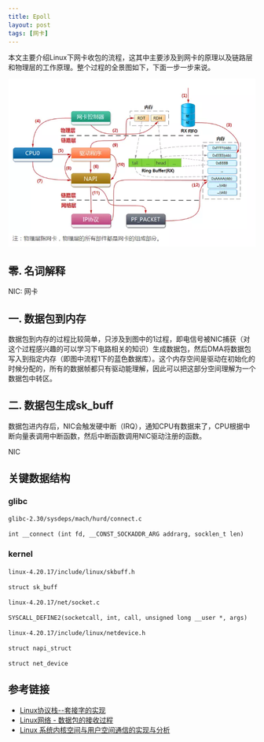 ```yaml
---
title: Epoll
layout: post
tags: [网卡]
---
```


本文主要介绍Linux下网卡收包的流程，这其中主要涉及到网卡的原理以及链路层和物理层的工作原理。整个过程的全景图如下，下面一步一步来说。

![网卡收包流程](/media/.img/NIC.png)

## 零. 名词解释

NIC: 网卡

## 一. 数据包到内存

数据包到内存的过程比较简单，只涉及到图中的1过程，即电信号被NIC捕获（对这个过程感兴趣的可以学习下电路相关的知识）生成数据包，然后DMA将数据包写入到指定内存（即图中流程1下的蓝色数据库）。这个内存空间是驱动在初始化的时候分配的，所有的数据帧都只有驱动能理解，因此可以把这部分空间理解为一个数据包中转区。

## 二. 数据包生成sk_buff

数据包进内存后，NIC会触发硬中断（IRQ），通知CPU有数据来了，CPU根据中断向量表调用中断函数，然后中断函数调用NIC驱动注册的函数。

NIC

## 关键数据结构

### glibc

`glibc-2.30/sysdeps/mach/hurd/connect.c`

`int __connect (int fd, __CONST_SOCKADDR_ARG addrarg, socklen_t len)`

### kernel

`linux-4.20.17/include/linux/skbuff.h`

`struct sk_buff`


`linux-4.20.17/net/socket.c`

`SYSCALL_DEFINE2(socketcall, int, call, unsigned long __user *, args)`


`linux-4.20.17/include/linux/netdevice.h`

`struct napi_struct`

`struct net_device`

## 参考链接

* [Linux协议栈--套接字的实现](http://cxd2014.github.io/2016/07/30/socket-implement/)
* [Linux网络 - 数据包的接收过程](https://segmentfault.com/a/1190000008836467)
* [Linux 系统内核空间与用户空间通信的实现与分析](https://www.ibm.com/developerworks/cn/linux/l-netlink/index.html)